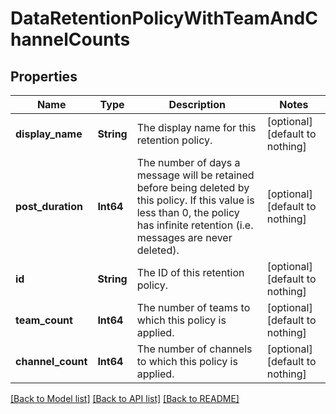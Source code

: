 # DataRetentionPolicyWithTeamAndChannelCounts


## Properties
Name | Type | Description | Notes
------------ | ------------- | ------------- | -------------
**display_name** | **String** | The display name for this retention policy. | [optional] [default to nothing]
**post_duration** | **Int64** | The number of days a message will be retained before being deleted by this policy. If this value is less than 0, the policy has infinite retention (i.e. messages are never deleted).  | [optional] [default to nothing]
**id** | **String** | The ID of this retention policy. | [optional] [default to nothing]
**team_count** | **Int64** | The number of teams to which this policy is applied. | [optional] [default to nothing]
**channel_count** | **Int64** | The number of channels to which this policy is applied. | [optional] [default to nothing]


[[Back to Model list]](../README.md#models) [[Back to API list]](../README.md#api-endpoints) [[Back to README]](../README.md)


